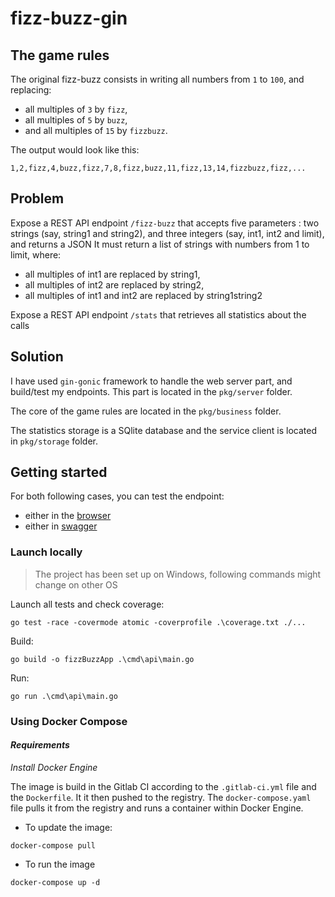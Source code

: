 # fizz-buzz-gin

## The game rules

The original fizz-buzz consists in writing all numbers from `1` to `100`, and replacing:

- all multiples of `3` by `fizz`,
- all multiples of `5` by `buzz`,
- and all multiples of `15` by `fizzbuzz`.

The output would look like this:

```
1,2,fizz,4,buzz,fizz,7,8,fizz,buzz,11,fizz,13,14,fizzbuzz,fizz,...
```

## Problem

Expose a REST API endpoint `/fizz-buzz` that accepts five parameters : two strings (say, string1 and string2), and three integers (say, int1, int2 and limit), and returns a JSON
It must return a list of strings with numbers from 1 to limit, where:

- all multiples of int1 are replaced by string1,
- all multiples of int2 are replaced by string2,
- all multiples of int1 and int2 are replaced by string1string2

Expose a REST API endpoint `/stats` that retrieves all statistics about the calls

## Solution

I have used `gin-gonic` framework to handle the web server part, and build/test my endpoints. This part is located in the `pkg/server` folder.

The core of the game rules are located in the `pkg/business` folder.

The statistics storage is a SQlite database and the service client is located in `pkg/storage` folder.

## Getting started

For both following cases, you can test the endpoint:

- either in the [browser](http://localhost/api/v1/fizz-buzz?string1=Fizz&string2=Buzz&int1=3&int2=5&limit=10)
- either in [swagger](http://localhost/swagger/index.html)

### Launch locally

> The project has been set up on Windows, following commands might change on other OS

Launch all tests and check coverage:

```
go test -race -covermode atomic -coverprofile .\coverage.txt ./...
```

Build:

```
go build -o fizzBuzzApp .\cmd\api\main.go
```

Run:

```
go run .\cmd\api\main.go
```

### Using Docker Compose

#### **_Requirements_**

_Install Docker Engine_

The image is build in the Gitlab CI according to the `.gitlab-ci.yml` file and the `Dockerfile`. It it then pushed to the registry. The `docker-compose.yaml` file pulls it from the registry and runs a container within Docker Engine.

- To update the image:

```
docker-compose pull
```

- To run the image

```
docker-compose up -d
```
